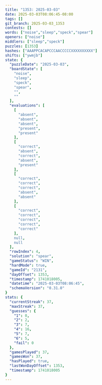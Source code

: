 ```yaml
---
title: "1353: 2025-03-03"
date: 2025-03-03T08:06:45-08:00
tags: []
git_branch: 2025-03-03_1353
contests: []
words: ["noise","sleep","speck","spear"]
openers: ["noise"]
middlers: ["sleep","speck"]
puzzles: [1353]
hashes: ["AAAPPCACAPCCCAACCCCCXXXXXXXXXX"]
shifts: ["ywmjb"]
state: {
  "puzzleDate": "2025-03-03",
  "boardState": [
    "noise",
    "sleep",
    "speck",
    "spear",
    "",
    ""
  ],
  "evaluations": [
    [
      "absent",
      "absent",
      "absent",
      "present",
      "present"
    ],
    [
      "correct",
      "absent",
      "correct",
      "absent",
      "present"
    ],
    [
      "correct",
      "correct",
      "correct",
      "absent",
      "absent"
    ],
    [
      "correct",
      "correct",
      "correct",
      "correct",
      "correct"
    ],
    null,
    null
  ],
  "rowIndex": 4,
  "solution": "spear",
  "gameStatus": "WIN",
  "hardMode": true,
  "gameId": "2131",
  "dayOffset": 1353,
  "timestamp": 1741018005,
  "datetime": "2025-03-03T08:06:45",
  "schemaVersion": "0.31.0"
}
stats: {
  "currentStreak": 37,
  "maxStreak": 37,
  "guesses": {
    "1": 0,
    "2": 2,
    "3": 7,
    "4": 16,
    "5": 7,
    "6": 5,
    "fail": 0
  },
  "gamesPlayed": 37,
  "gamesWon": 37,
  "hasPlayed": true,
  "lastWonDayOffset": 1353,
  "timestamp": 1741018005
}
---
```

<!-- more -->
